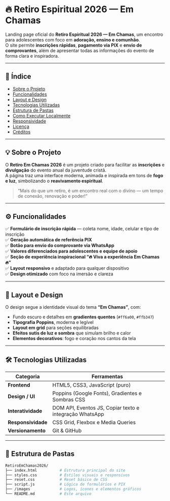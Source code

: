 # 🔥 Retiro Espiritual 2026 — Em Chamas

Landing page oficial do **Retiro Espiritual 2026 — Em Chamas**, um encontro para adolescentes com foco em **adoração, ensino e comunhão**.  
O site permite **inscrições rápidas**, **pagamento via PIX** e **envio de comprovantes**, além de apresentar todas as informações do evento de forma clara e inspiradora.

---

## 🧭 Índice
- [Sobre o Projeto](#-sobre-o-projeto)
- [Funcionalidades](#-funcionalidades)
- [Layout e Design](#-layout-e-design)
- [Tecnologias Utilizadas](#-tecnologias-utilizadas)
- [Estrutura de Pastas](#-estrutura-de-pastas)
- [Como Executar Localmente](#-como-executar-localmente)
- [Responsividade](#-responsividade)
- [Licença](#-licença)
- [Créditos](#-créditos)

---

## 💡 Sobre o Projeto

O **Retiro Em Chamas 2026** é um projeto criado para facilitar as **inscrições** e **divulgação** do evento anual da juventude cristã.  
A página traz uma interface moderna, animada e inspirada em tons de **fogo e luz**, simbolizando o **reavivamento espiritual**.

> “Mais do que um retiro, é um encontro real com o divino — um tempo de conexão, renovação e poder!”

---

## ⚙️ Funcionalidades

✅ **Formulário de inscrição rápida** — coleta nome, idade, celular e tipo de inscrição  
✅ **Geração automática de referência PIX**  
✅ **Botão para envio do comprovante via WhatsApp**  
✅ **Valores diferenciados para adolescentes e equipe de apoio**  
✅ **Seção de experiência inspiracional “🔥 Viva a experiência Em Chamas 🔥”**  
✅ **Layout responsivo** e adaptado para qualquer dispositivo  
✅ **Design otimizado** com foco na imersão e clareza

---

## 🎨 Layout e Design

O design segue a identidade visual do tema **“Em Chamas”**, com:

- Fundo escuro e detalhes em **gradientes quentes** (`#ff6a00`, `#ffb347`)
- **Tipografia Poppins**, moderna e legível
- **Layout em grid** para seções equilibradas
- **Efeitos sutis de luz e sombra** que simulam brilho e calor
- **Elementos decorativos**: fogo e coração nos cantos da tela

---

## 🛠️ Tecnologias Utilizadas

| Categoria | Ferramentas |
|------------|-------------|
| **Frontend** | HTML5, CSS3, JavaScript (puro) |
| **Design / UI** | Poppins (Google Fonts), Gradientes e Sombras CSS |
| **Interatividade** | DOM API, Eventos JS, Copiar texto e integração WhatsApp |
| **Responsividade** | CSS Grid, Flexbox e Media Queries |
| **Versionamento** | Git & GitHub |

---

## 📁 Estrutura de Pastas

```bash
RetiroEmChamas2026/
├── index.html          # Estrutura principal do site
├── styles.css          # Estilos visuais e responsivos
├── reset.css           # Reset básico de CSS
├── script.js           # Lógica de formulários e PIX
├── /images             # Logos, ícones e elementos gráficos
└── README.md           # Este arquivo

